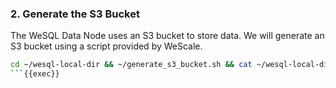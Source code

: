 ### 2. Generate the S3 Bucket

The WeSQL Data Node uses an S3 bucket to store data. We will generate an S3 bucket using a script provided by WeScale.

```bash
cd ~/wesql-local-dir && ~/generate_s3_bucket.sh && cat ~/wesql-local-dir/wesql.env
```{{exec}}